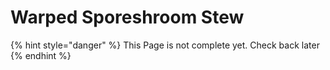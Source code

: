 # Warped Sporeshroom Stew

{% hint style="danger" %}
This Page is not complete yet. Check back later
{% endhint %}

